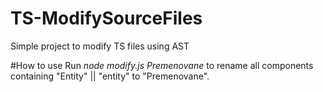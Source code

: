 # TS-ModifySourceFiles
Simple project to modify TS files using AST

#How to use
Run <em>node modify.js Premenovane </em> to rename all components containing "Entity" || "entity" to "Premenovane".
